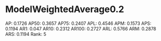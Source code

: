 # ModelWeightedAverage0.2

AP: 0.1726
AP50: 0.3657
AP75: 0.2407
APL: 0.4546
APM: 0.1573
APS: 0.1194
AR1: 0.047
AR10: 0.2312
AR100: 0.2727
ARL: 0.5766
ARM: 0.2878
ARS: 0.1194
Rank: 5